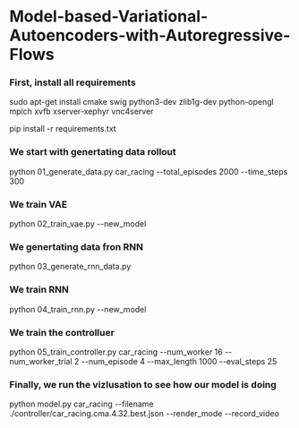 # Model-based-Variational-Autoencoders-with-Autoregressive-Flows

### First, install all requirements
sudo apt-get install cmake swig python3-dev zlib1g-dev python-opengl mpich xvfb xserver-xephyr vnc4server

pip install -r requirements.txt



### We start with genertating data rollout
python 01_generate_data.py car_racing --total_episodes 2000 --time_steps 300



### We train VAE
python 02_train_vae.py --new_model

### We genertating data fron RNN

python 03_generate_rnn_data.py 



### We train RNN
python 04_train_rnn.py --new_model

### We train the controlluer 

python 05_train_controller.py car_racing --num_worker 16 --num_worker_trial 2 --num_episode 4 --max_length 1000 --eval_steps 25


### Finally, we run the vizlusation to see how our model is doing
python model.py car_racing --filename ./controller/car_racing.cma.4.32.best.json --render_mode --record_video
